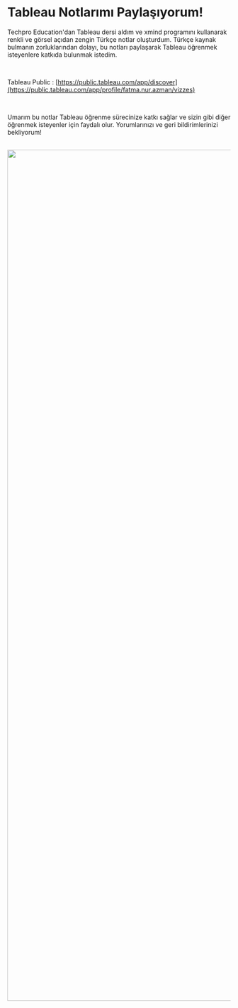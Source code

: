 # Tableau Notlarımı Paylaşıyorum!
Techpro Education'dan Tableau dersi aldım ve xmind programını kullanarak renkli ve görsel açıdan zengin Türkçe notlar oluşturdum. 
Türkçe kaynak bulmanın zorluklarından dolayı, bu notları paylaşarak Tableau öğrenmek isteyenlere katkıda bulunmak istedim.

</br>

Tableau Public : [https://public.tableau.com/app/discover](https://public.tableau.com/app/profile/fatma.nur.azman/vizzes)

</br>

Umarım bu notlar Tableau öğrenme sürecinize katkı sağlar ve sizin gibi diğer öğrenmek isteyenler için faydalı olur. Yorumlarınızı ve geri bildirimlerinizi bekliyorum!

</br>

<img src="https://www.tableau.com/sites/default/files/2022-08/Products_Reader_Hero.png" width="1920" />
